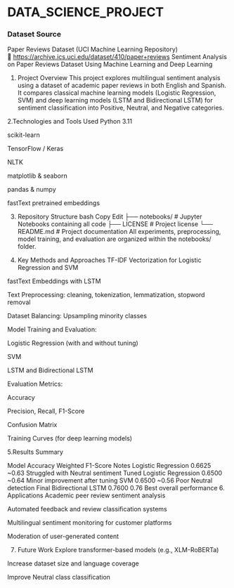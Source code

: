 # DATA_SCIENCE_PROJECT

### Dataset Source

Paper Reviews Dataset (UCI Machine Learning Repository)  
🔗 https://archive.ics.uci.edu/dataset/410/paper+reviews
Sentiment Analysis on Paper Reviews Dataset Using Machine Learning and Deep Learning
1. Project Overview
This project explores multilingual sentiment analysis using a dataset of academic paper reviews in both English and Spanish. It compares classical machine learning models (Logistic Regression, SVM) and deep learning models (LSTM and Bidirectional LSTM) for sentiment classification into Positive, Neutral, and Negative categories.

2.Technologies and Tools Used
Python 3.11

scikit-learn

TensorFlow / Keras

NLTK

matplotlib & seaborn

pandas & numpy

fastText pretrained embeddings

3. Repository Structure
bash
Copy
Edit
├── notebooks/        # Jupyter Notebooks containing all code
├── LICENSE           # Project license
└── README.md         # Project documentation
All experiments, preprocessing, model training, and evaluation are organized within the notebooks/ folder.

4. Key Methods and Approaches
TF-IDF Vectorization for Logistic Regression and SVM

fastText Embeddings with LSTM

Text Preprocessing: cleaning, tokenization, lemmatization, stopword removal

Dataset Balancing: Upsampling minority classes

Model Training and Evaluation:

Logistic Regression (with and without tuning)

SVM

LSTM and Bidirectional LSTM

Evaluation Metrics:

Accuracy

Precision, Recall, F1-Score

Confusion Matrix

Training Curves (for deep learning models)

5.Results Summary

Model	Accuracy	Weighted F1-Score	Notes
Logistic Regression	0.6625	~0.63	Struggled with Neutral sentiment
Tuned Logistic Regression	0.6500	~0.64	Minor improvement after tuning
SVM	0.6500	~0.56	Poor Neutral detection
Final Bidirectional LSTM	0.7600	0.76	Best overall performance
6. Applications
Academic peer review sentiment analysis

Automated feedback and review classification systems

Multilingual sentiment monitoring for customer platforms

Moderation of user-generated content

7. Future Work
Explore transformer-based models (e.g., XLM-RoBERTa)

Increase dataset size and language coverage

Improve Neutral class classification

